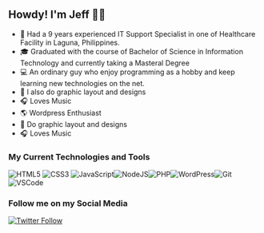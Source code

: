 ## Howdy! I'm Jeff 👋🤖

- 🏥 Had a 9 years experienced IT Support Specialist in one of Healthcare Facility in Laguna, Philippines.
- 🎓 Graduated with the course of Bachelor of Science in Information Technology and currently taking a Masteral Degree
- 💻 An ordinary guy who enjoy programming as a hobby and keep learning new technologies on the net.
- 🎨 I also do graphic layout and designs
- 🎧 Loves Music
- 🌎 Wordpress Enthusiast
- 🎨 Do graphic layout and designs
- 🎧 Loves Music 

### My Current Technologies and Tools
![HTML5](https://img.icons8.com/color/30/html-5.png) ![CSS3](https://img.icons8.com/color/30/css3.png) ![JavaScript](https://img.icons8.com/color/30/javascript.png)![NodeJS](https://img.icons8.com/color/30/nodejs.png)![PHP](https://img.icons8.com/color/30/php.png)![WordPress](https://img.icons8.com/color/30/wordpress.png)![Git](https://img.icons8.com/color/30/git.png)![VSCode](https://img.icons8.com/color/30/visual-studio-code-2019.png)


### Follow me on my Social Media

[![Twitter Follow](https://img.shields.io/twitter/follow/jeffmorales29?color=1DA1F2&logo=twitter&style=for-the-badge)](https://twitter.com/intent/follow?original_referer=https%3A%2F%2Fgithub.com%2Fjeffmorales29&screen_name=jeffmorales29)

